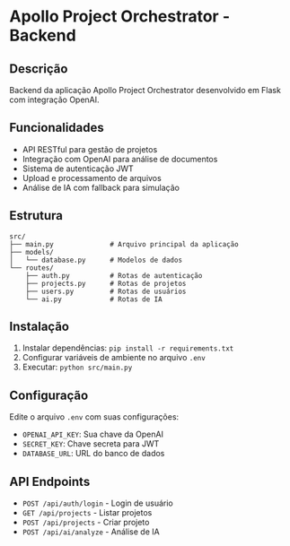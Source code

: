 # Apollo Project Orchestrator - Backend

## Descrição
Backend da aplicação Apollo Project Orchestrator desenvolvido em Flask com integração OpenAI.

## Funcionalidades
- API RESTful para gestão de projetos
- Integração com OpenAI para análise de documentos
- Sistema de autenticação JWT
- Upload e processamento de arquivos
- Análise de IA com fallback para simulação

## Estrutura
```
src/
├── main.py              # Arquivo principal da aplicação
├── models/
│   └── database.py      # Modelos de dados
└── routes/
    ├── auth.py          # Rotas de autenticação
    ├── projects.py      # Rotas de projetos
    ├── users.py         # Rotas de usuários
    └── ai.py            # Rotas de IA
```

## Instalação
1. Instalar dependências: `pip install -r requirements.txt`
2. Configurar variáveis de ambiente no arquivo `.env`
3. Executar: `python src/main.py`

## Configuração
Edite o arquivo `.env` com suas configurações:
- `OPENAI_API_KEY`: Sua chave da OpenAI
- `SECRET_KEY`: Chave secreta para JWT
- `DATABASE_URL`: URL do banco de dados

## API Endpoints
- `POST /api/auth/login` - Login de usuário
- `GET /api/projects` - Listar projetos
- `POST /api/projects` - Criar projeto
- `POST /api/ai/analyze` - Análise de IA

